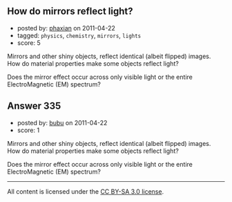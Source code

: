 ## How do mirrors reflect light?

- posted by: [phaxian](https://stackexchange.com/users/-1/47-phaxian) on 2011-04-22
- tagged: `physics`, `chemistry`, `mirrors`, `lights`
- score: 5

Mirrors and other shiny objects, reflect identical (albeit flipped) images.  How do material properties make some objects reflect light?

Does the mirror effect occur across only visible light or the entire ElectroMagnetic (EM) spectrum?


## Answer 335

- posted by: [bubu](https://stackexchange.com/users/-1/109-bubu) on 2011-04-22
- score: 1

Mirrors and other shiny objects, reflect identical (albeit flipped) images.  How do material properties make some objects reflect light?

Does the mirror effect occur across only visible light or the entire ElectroMagnetic (EM) spectrum?



---

All content is licensed under the [CC BY-SA 3.0 license](https://creativecommons.org/licenses/by-sa/3.0/).
